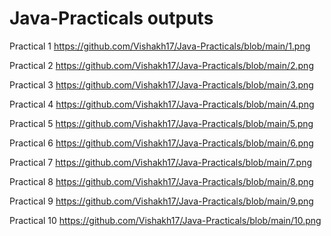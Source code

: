# Java-Practicals outputs

Practical 1
https://github.com/Vishakh17/Java-Practicals/blob/main/1.png

Practical 2
https://github.com/Vishakh17/Java-Practicals/blob/main/2.png

Practical 3
https://github.com/Vishakh17/Java-Practicals/blob/main/3.png

Practical 4
https://github.com/Vishakh17/Java-Practicals/blob/main/4.png

Practical 5
https://github.com/Vishakh17/Java-Practicals/blob/main/5.png

Practical 6
https://github.com/Vishakh17/Java-Practicals/blob/main/6.png

Practical 7
https://github.com/Vishakh17/Java-Practicals/blob/main/7.png

Practical 8
https://github.com/Vishakh17/Java-Practicals/blob/main/8.png

Practical 9
https://github.com/Vishakh17/Java-Practicals/blob/main/9.png

Practical 10
https://github.com/Vishakh17/Java-Practicals/blob/main/10.png
